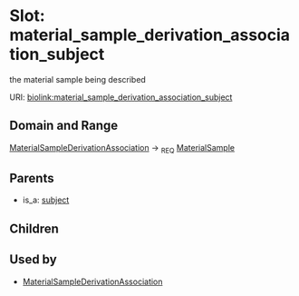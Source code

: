 
# Slot: material_sample_derivation_association_subject


the material sample being described

URI: [biolink:material_sample_derivation_association_subject](https://w3id.org/biolink/vocab/material_sample_derivation_association_subject)


## Domain and Range

[MaterialSampleDerivationAssociation](MaterialSampleDerivationAssociation.md) ->  <sub>REQ</sub>
 [MaterialSample](MaterialSample.md)

## Parents

 *  is_a: [subject](subject.md)

## Children


## Used by

 * [MaterialSampleDerivationAssociation](MaterialSampleDerivationAssociation.md)
